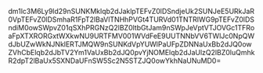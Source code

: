 dm1lc3M6Ly9ld29nSUNKMklqb2dJaklpTEFvZ0lDSndjeUk2SUNJeE5URkJaR0VpTEFvZ0lDSmhaR1FpT2lBaVlTNHhPVGt4TURVd01TNTRlWG9pTEFvZ0lDSndiM0owSWpvZ01qSXhPRGNzQ2lBZ0ltbGtJam9nSWpJeVptVTJOVGc1TFRoaFpXTXRORGxtWXkwNU9URTFMV001WVdFeE9UUTNNbVV6TWlJc0NpQWdJbUZwWkNJNklERTJMQW9nSUNKdVpYUWlPaUFpZDNNaUxBb2dJQ0owZVhCbElqb2dJbTV2Ym1VaUxBb2dJQ0pvYjNOMElqb2dJaUlzQ2lBZ0luQmhkR2dpT2lBaUx5SXNDaUFnSW5Sc2N5STZJQ0owYkhNaUNuMD0=
